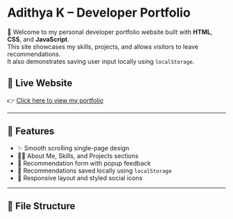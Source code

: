 # Adithya K – Developer Portfolio

👋 Welcome to my personal developer portfolio website built with **HTML**, **CSS**, and **JavaScript**.  
This site showcases my skills, projects, and allows visitors to leave recommendations.  
It also demonstrates saving user input locally using `localStorage`.

## 🚀 Live Website

👉 [Click here to view my portfolio]()

---

## 📂 Features

- ✨ Smooth scrolling single-page design
- 👨‍💻 About Me, Skills, and Projects sections
- 💬 Recommendation form with popup feedback
- 🧠 Recommendations saved locally using `localStorage`
- 📱 Responsive layout and styled social icons

---

## 📁 File Structure

